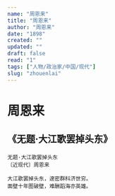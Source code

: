 ```yaml
---
name: "周恩来"
title: "周恩来"
author: "周恩来"
date: "1898"
created: ""
updated: ""
draft: false
read: "1"
tags: ["人物/政治家/中国/现代"]
slug: "zhouenlai"
---
```


# 周恩来

## 《无题·大江歌罢掉头东》

```
无题·大江歌罢掉头东
〔近现代〕周恩来

大江歌罢掉头东，邃密群科济世穷。
面壁十年图破壁，难酬蹈海亦英雄。
```
